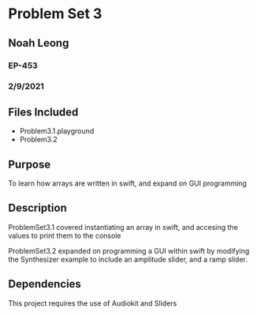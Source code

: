 # Problem Set 3
## Noah Leong
### EP-453
### 2/9/2021
## Files Included
* Problem3.1.playground
* Problem3.2

## Purpose
To learn how arrays are written in swift, and expand on GUI programming

## Description

ProblemSet3.1 covered instantiating an array in swift, and accesing the values to print them to the console

ProblemSet3.2 expanded on programming a GUI within swift by modifying the Synthesizer example to include an amplitude slider, and a ramp slider.

## Dependencies

This project requires the use of Audiokit and Sliders